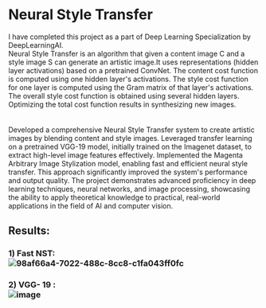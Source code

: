 # Neural Style Transfer 
I have completed this project as a part of Deep Learning Specialization by DeepLearningAI.  <br />
Neural Style Transfer is an algorithm that given a content image C and a style image S can generate an artistic image.It uses representations (hidden layer activations) based on a pretrained ConvNet. The content cost function is computed using one hidden layer's activations. The style cost function for one layer is computed using the Gram matrix of that layer's activations. The overall style cost function is obtained using several hidden layers. Optimizing the total cost function results in synthesizing new images.  <br />
 <br />
  <br />
Developed a comprehensive Neural Style Transfer system to create artistic images by blending content and style images. Leveraged transfer learning on a pretrained VGG-19 model, initially trained on the Imagenet dataset, to extract high-level image features effectively. Implemented the Magenta Arbitrary Image Stylization model, enabling fast and efficient neural style transfer. This approach significantly improved the system's performance and output quality. The project demonstrates advanced proficiency in deep learning techniques, neural networks, and image processing, showcasing the ability to apply theoretical knowledge to practical, real-world applications in the field of AI and computer vision. <br />

## Results:
### 1) Fast NST: <br />![98af66a4-7022-488c-8cc8-c1fa043ff0fc](https://github.com/darKKnight14110/Neural-Style-Transfer/assets/142472592/a8009a1c-9163-4462-9151-9272ed2edbef) <br />
### 2) VGG- 19 : <br /> ![image](https://github.com/darKKnight14110/Neural-Style-Transfer/assets/142472592/3aa8a275-338e-4895-8d1b-bb43b7c3cb9a)

